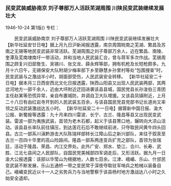 ### 民变武装威胁南京  刘子尊部万人活跃芜湖周围  川陕民变武装继续发展壮大

1946-10-24
第1版()
专栏：

　　民变武装威胁南京
    刘子尊部万人活跃芜湖周围
    川陕民变武装继续发展壮大
    【新华社延安廿日电】据上月九日沪新闻报透露，南京周围皖南之芜湖、繁昌及苏南之无锡等地民变武装非常活跃。芜湖周围之刘子尊部万余人，近在繁昌、南陵、奎潭及芜南埭南圩一带活动，并和当地人民武装汇合，曾与蒋军多次作战。芜锡周围之顾复兴旧部詹生、吴锡川、张文龙、薛永辉等部，拥有机枪及长短枪颇多。九月十六日午，无锡保安大队附胡少梅率部下乡至静慧乡孙里村等处“包围搜查”时，民变武装与之激战半小时，胡面部受伤，人民武装安全转移。
    【新华社延安二十日电】据本月三日西安西北文化日报透露，陕西山阳县又出现人民武装两部，其两岔河地方一部千余人，近由大坪附近迂回进袭该县县城，国民党县长孙浚伯三青团主任赵某等恐慌异常，亲自布置城防，并调自卫大队增援。又该县凤镇附近，上月二十八日有由红岩寺开到的人民武装五百余，与该县国民党县党部书记长道尚又率领之反动武装激战达五小时。
    【新华社延安二十一日电】据蓉新中国日报、渝大公报、新蜀报等透露：九十月来四川雷波、长宁、古兰、隆昌等县又出现民变武装。雷波一部为夷族武装，首领为老木石都，起义于该县箐口地，辗转向大凉山活动。该县县长率队前往镇压，到达莲花石后不敢继续前进，只夺取民间黄牛四头回县。古兰一部系川滇黔游击大队陈瑞祥部转长江障山后之新兴部队，来往于叙汞至古兰一百四十华里的高山险路间。隆昌一部系两连变兵扩充之部队，首领为张瑞廷，活动于隆昌、荣昌、内江交界处。此外广安、郑水、垫江、合川、长寿、武胜、江北七县间之人民部队，自国民党美械部四军调走后，又形活跃。据九月一日渝大公报透露：该部以华莹山为根据地，人数七百余。江津、峨嵋、乐山、什邡民变武装不断发展，乐山五通桥一带之变民常于深夜夺取驻军哨兵之枪械以装备自己。峨嵋变民近以十一人之劣势兵力与当地警察于该县杨村地方激战达八小时之久始安全退却。
